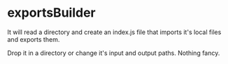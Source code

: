 # exportsBuilder

It will read a directory and create an index.js file that imports it's local files and exports them.

Drop it in a directory or change it's input and output paths. Nothing fancy.
